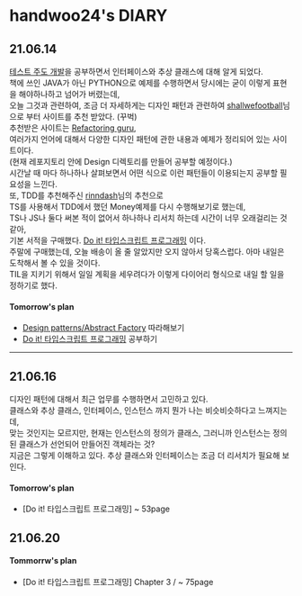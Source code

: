 # handwoo24's DIARY

## 21.06.14

 [테스트 주도 개발](http://www.kyobobook.co.kr/product/detailViewKor.laf?mallGb=KOR&ejkGb=KOR&barcode=9788966261024)을 공부하면서 인터페이스와 추상 클래스에 대해 알게 되었다.    
 책에 쓰인 JAVA가 아닌 PYTHON으로 예제를 수행하면서 당시에는 굳이 이렇게 표현을 해야하나하고 넘어가 버렸는데,    
 오늘 그것과 관련하여, 조금 더 자세하게는 디자인 패턴과 관련하여 [shallwefootball](https://github.com/shallwefootball)님으로 부터 사이트를 추천 받았다. (꾸벅)    
 추천받은 사이트는 [Refactoring guru](https://refactoring.guru/),    
 여러가지 언어에 대해서 다양한 디자인 패턴에 관한 내용과 예제가 정리되어 있는 사이트이다.   
 (현재 레포지토리 안에 Design 디렉토리를 만들어 공부할 예정이다.)   
 시간날 때 마다 하나하나 살펴보면서 어떤 식으로 이런 패턴들이 이용되는지 공부할 필요성을 느낀다.   
 또, TDD를 추천해주신 [rinndash](https://github.com/rinndash)님의 추천으로    
 TS를 사용해서 TDD에서 했던 Money예제를 다시 수행해보기로 했는데,    
 TS나 JS나 둘다 써본 적이 없어서 하나하나 리서치 하는데 시간이 너무 오래걸리는 것 같아,   
 기본 서적을 구매했다. [Do it! 타입스크립트 프로그래밍](http://www.kyobobook.co.kr/product/detailViewKor.laf?ejkGb=KOR&mallGb=KOR&barcode=9791163031482) 이다.    
 주말에 구매했는데, 오늘 배송이 올 줄 알았지만 오지 않아서 당혹스럽다. 아마 내일은 도착해서 볼 수 있을 것이다.   
 TIL을 지키기 위해서 일일 계획을 세우려다가 이렇게 다이어리 형식으로 내일 할 일을 정하기로 했다.   
 
 #### Tomorrow's plan
 
  -  [Design patterns/Abstract Factory](https://refactoring.guru/design-patterns/abstract-factory) 따라해보기
  -  [Do it! 타입스크립트 프로그래밍](http://www.kyobobook.co.kr/product/detailViewKor.laf?ejkGb=KOR&mallGb=KOR&barcode=9791163031482) 공부하기
---
 ## 21.06.16
 
  디자인 패턴에 대해서 최근 업무를 수행하면서 고민하고 있다.    
  클래스와 추상 클래스, 인터페이스, 인스턴스 까지 뭔가 나는 비슷비슷하다고 느껴지는데,    
  맞는 것인지는 모르지만, 현재는 인스턴스의 정의가 클래스, 그러니까 인스턴스는 정의된 클래스가 선언되어 만들어진 객체라는 것?   
  지금은 그렇게 이해하고 있다. 추상 클래스와 인터페이스는 조금 더 리서치가 필요해 보인다.    
  
  #### Tomorrow's plan
   - [Do it! 타입스크립트 프로그래밍] ~ 53page
  
  
 ## 21.06.20
 
#### Tommorrw's plan
   - [Do it! 타입스크립트 프로그래밍] Chapter 3 / ~ 75page
 

